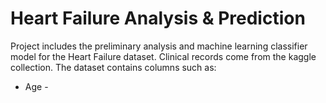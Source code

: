 # Heart Failure Analysis & Prediction
Project includes the preliminary analysis and machine learning classifier model for the Heart Failure dataset. Clinical records come from the kaggle collection. The dataset contains columns such as:

* Age - 

